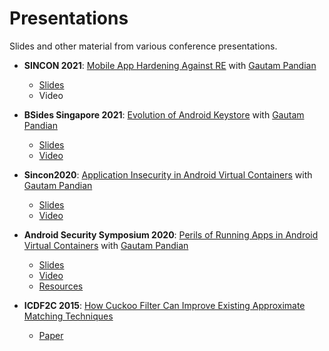 # Presentations
Slides and other material from various conference presentations. 
- **SINCON 2021**: [Mobile App Hardening Against RE](https://www.infosec-city.com/post/sin21-2-mobile-app-hardening-against-re)
    with [Gautam Pandian](https://github.com/darvincisec)
    - [Slides](Sincon2021.MobileAppHardeningRE.pdf)
    - Video

- **BSides Singapore 2021**: [Evolution of Android Keystore](https://bsidessg.org/schedule/the-evolution-of-android-keystore/)
    with [Gautam Pandian](https://github.com/darvincisec)
    - [Slides](BSidesSG2021_EvolutionOfAndroidKeystore.pdf)
    - [Video](https://www.youtube.com/watch?v=5D82-yRlrWk)

- **Sincon2020**: [Application Insecurity in Android Virtual Containers](https://www.infosec-city.com/post/sin20-1-application-insecurity-android-virtual-containers)
    with [Gautam Pandian](https://github.com/darvincisec)
    - [Slides](Sincon2020.AndroidVirtualContainers.pdf)
    - [Video](https://youtu.be/4t3lVdQoMq4?list=PL58BLgHRerNSd-7wnQ3ZzS1lPkPC9y9r8&t=22786)

- **Android Security Symposium 2020**: [Perils of Running Apps in Android Virtual Containers](https://android.ins.jku.at/symposium/program/)
    with [Gautam Pandian](https://github.com/darvincisec)
    - [Slides](AndroidSS2020.AndroidVirtualContainers.pdf)
    - [Video](https://www.youtube.com/watch?v=J4qI_4pLdg4&list=PL61IkVbNYniUTmprGxMnlUFxmFj79Wmpw&index=2)
    - [Resources](https://github.com/su-vikas/conbeerlib)

- **ICDF2C 2015**: [How Cuckoo Filter Can Improve Existing Approximate Matching Techniques](http://link.springer.com/chapter/10.1007/978-3-319-25512-5_4)
    - [Paper](ICDF2C2015.CuckooFiltersApproxMatching.pdf)

